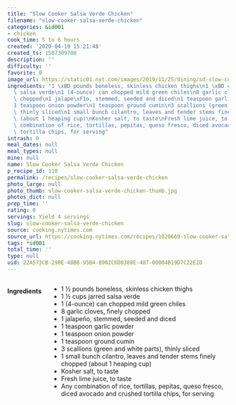 ```yaml
---
title: "Slow Cooker Salsa Verde Chicken"
filename: "slow-cooker-salsa-verde-chicken"
categories: &id001
- chicken
cook_time: 5 to 6 hours
created: '2020-04-19 15:21:48'
created_ts: 1587309708
description: ''
difficulty: ''
favorite: 0
image_url: https://static01.nyt.com/images/2019/11/25/dining/sd-slow-cooker-salsa-verde-chicken/sd-slow-cooker-salsa-verde-chicken-articleLarge.jpg
ingredients: "1 \xBD pounds boneless, skinless chicken thighs\n1 \xBD cups jarred\
  \ salsa verde\n1 (4-ounce) can chopped mild green chiles\n8 garlic cloves, finely\
  \ chopped\n1 jalape\xF1o, stemmed, seeded and diced\n1 teaspoon garlic powder\n\
  1 teaspoon onion powder\n1 teaspoon ground cumin\n3 scallions (green and white parts),\
  \ thinly sliced\n1 small bunch cilantro, leaves and tender stems finely chopped\
  \ (about 1 heaping cup)\nKosher salt, to taste\nFresh lime juice, to taste\nAny\
  \ combination of rice, tortillas, pepitas, queso fresco, diced avocado and crushed\
  \ tortilla chips, for serving"
intrash: 0
meal_dates: null
meal_types: null
mine: null
name: Slow Cooker Salsa Verde Chicken
p_recipe_id: 110
permalink: /recipes/slow-cooker-salsa-verde-chicken
photo_large: null
photo_thumb: slow-cooker-salsa-verde-chicken-thumb.jpg
photos_dict: null
prep_time: ''
rating: 0
servings: Yield 4 servings
slug: slow-cooker-salsa-verde-chicken
source: cooking.nytimes.com
source_url: https://cooking.nytimes.com/recipes/1020669-slow-cooker-salsa-verde-chicken?action=click&module=Global%20Search%20Recipe%20Card&pgType=search&rank=1
tags: *id001
total_time: ''
type: null
uid: 22A573CB-290E-48B6-95B4-8902C6D0388E-407-00004B19D7C22E2D
---
```

<div class="large-8 medium-7 columns" id="writeup">	</div><!-- #writeup -->
</div><!-- #row-one -->
<div class="row" id="row-two">	<div class="medium-4 small-5 columns" id="ingredients"><h4>Ingredients</h4><div class="box box-ingredients content"><ul>
<li>1 ½ pounds boneless, skinless chicken thighs</li>
<li>1 ½ cups jarred salsa verde</li>
<li>1 (4-ounce) can chopped mild green chiles</li>
<li>8 garlic cloves, finely chopped</li>
<li>1 jalapeño, stemmed, seeded and diced</li>
<li>1 teaspoon garlic powder</li>
<li>1 teaspoon onion powder</li>
<li>1 teaspoon ground cumin</li>
<li>3 scallions (green and white parts), thinly sliced</li>
<li>1 small bunch cilantro, leaves and tender stems finely chopped (about 1 heaping cup)</li>
<li>Kosher salt, to taste</li>
<li>Fresh lime juice, to taste</li>
<li>Any combination of rice, tortillas, pepitas, queso fresco, diced avocado and crushed tortilla chips, for serving</li>
</ul>
</div>	</div>	<div class="medium-6 small-7 columns" id="directions">	</div>